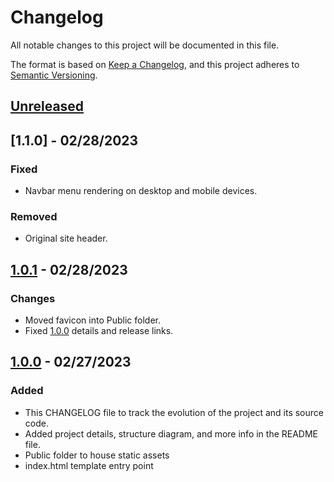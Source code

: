 # Changelog

All notable changes to this project will be documented in this file.

The format is based on [Keep a Changelog](https://keepachangelog.com/en/1.0.0/),
and this project adheres to [Semantic Versioning](https://semver.org/spec/v2.0.0.html).

## [Unreleased]

## [1.1.0] - 02/28/2023

### Fixed

- Navbar menu rendering on desktop and mobile devices.

### Removed

- Original site header.

## [1.0.1] - 02/28/2023

### Changes

- Moved favicon into Public folder.
- Fixed [1.0.0] details and release links.

## [1.0.0] - 02/27/2023

### Added

- This CHANGELOG file to track the evolution of the project and its source code.
- Added project details, structure diagram, and more info in the README file.
- Public folder to house static assets
- index.html template entry point

[Unreleased]: https://github.com/ogre2/Asrtrid/compare/v1.0.1...HEAD
[1.0.1]: https://github.com/ogre2/Asrtrid/compare/v1.0.0...v1.0.1
[1.0.0]: https://github.com/ogre2/Asrtrid/releases/tag/v1.0.0
